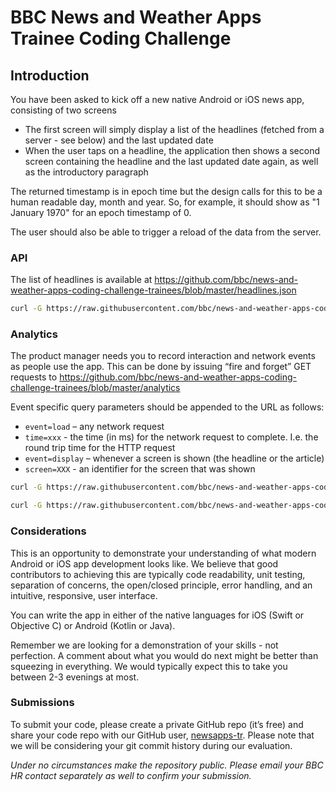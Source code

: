# BBC News and Weather Apps Trainee Coding Challenge

## Introduction
You have been asked to kick off a new native Android or iOS news app, consisting of two screens
- The first screen will simply display a list of the headlines (fetched from a server - see below) and the last updated date
- When the user taps on a headline, the application then shows a second screen containing the headline and the last updated date again, as well as the introductory paragraph

The returned timestamp is in epoch time but the design calls for this to be a human readable day, month and year. So, for example, it should show as "1 January 1970" for an epoch timestamp of 0.

The user should also be able to trigger a reload of the data from the server.

### API
The list of headlines is available at
https://github.com/bbc/news-and-weather-apps-coding-challenge-trainees/blob/master/headlines.json

```bash
curl -G https://raw.githubusercontent.com/bbc/news-and-weather-apps-coding-challenge-trainees/master/headlines.json
```

### Analytics
The product manager needs you to record interaction and network events as people use the app. This can be done by issuing “fire and forget” GET requests to
https://github.com/bbc/news-and-weather-apps-coding-challenge-trainees/blob/master/analytics

Event specific query parameters should be appended to the URL as follows:

* `event=load` – any network request
* `time=xxx` - the time (in ms) for the network request to complete. I.e. the round trip time for the HTTP request
* `event=display` – whenever a screen is shown (the headline or the article)
* `screen=XXX` - an identifier for the screen that was shown

```bash
curl -G https://raw.githubusercontent.com/bbc/news-and-weather-apps-coding-challenge-trainees/master/analytics?event=load&time=100
```

```bash
curl -G https://raw.githubusercontent.com/bbc/news-and-weather-apps-coding-challenge-trainees/master/analytics?event=display&screen=XXX
```

### Considerations
This is an opportunity to demonstrate your understanding of what modern Android or iOS app development looks like. We believe that good contributors to achieving this are typically code readability, unit testing, separation of concerns, the open/closed principle, error handling, and an intuitive, responsive, user interface.

You can write the app in either of the native languages for iOS (Swift or Objective C) or Android (Kotlin or Java). 

Remember we are looking for a demonstration of your skills - not perfection. A comment about what you would do next might be better than squeezing in everything. We would typically expect this to take you  between 2-3 evenings at most. 

### Submissions
To submit your code, please create a private GitHub repo (it’s free) and share your code repo with our GitHub user, [newsapps-tr](https://github.com/newsapps-tr). Please note that we will be considering your git commit history during our evaluation.

_Under no circumstances make the repository public._
_Please email your BBC HR contact separately as well to confirm your submission._


